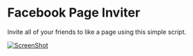 Facebook Page Inviter
=====================

Invite all of your friends to like a page using this simple script.

[![ScreenShot](http://i.imgur.com/gLS7GUG.png)](http://www.youtube.com/watch?v=SXX0ySeDD4U)
